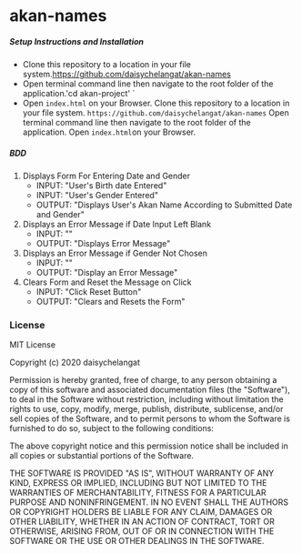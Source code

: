 # akan-names

##### Setup Instructions and Installation

- Clone this repository to a location in your file system.https://github.com/daisychelangat/akan-names
- Open terminal command line then navigate to the root folder of the application.'cd akan-project' `
- Open `index.html` on your Browser.
Clone this repository to a location in your file system. `https://github.com/daisychelangat/akan-names`
Open terminal command line then navigate to the root folder of the application.
Open `index.html`on your Browser.

##### BDD

1. Displays Form For Entering Date and Gender
   - INPUT: "User's Birth date Entered"
   - INPUT: "User's Gender Entered"
   - OUTPUT: "Displays User's Akan Name According to Submitted Date and Gender"
2. Displays an Error Message if Date Input Left Blank
   - INPUT: ""
   - OUTPUT: "Displays Error Message"
3. Displays an Error Message if Gender Not Chosen
   - INPUT: ""
   - OUTPUT: "Display an Error Message"
4. Clears Form and Reset the Message on Click
   - INPUT: "Click Reset Button"
   - OUTPUT: "Clears and Resets the Form"




### License
MIT License

Copyright (c) 2020 daisychelangat

Permission is hereby granted, free of charge, to any person obtaining a copy
of this software and associated documentation files (the "Software"), to deal
in the Software without restriction, including without limitation the rights
to use, copy, modify, merge, publish, distribute, sublicense, and/or sell
copies of the Software, and to permit persons to whom the Software is
furnished to do so, subject to the following conditions:

The above copyright notice and this permission notice shall be included in all
copies or substantial portions of the Software.

THE SOFTWARE IS PROVIDED "AS IS", WITHOUT WARRANTY OF ANY KIND, EXPRESS OR
IMPLIED, INCLUDING BUT NOT LIMITED TO THE WARRANTIES OF MERCHANTABILITY,
FITNESS FOR A PARTICULAR PURPOSE AND NONINFRINGEMENT. IN NO EVENT SHALL THE
AUTHORS OR COPYRIGHT HOLDERS BE LIABLE FOR ANY CLAIM, DAMAGES OR OTHER
LIABILITY, WHETHER IN AN ACTION OF CONTRACT, TORT OR OTHERWISE, ARISING FROM,
OUT OF OR IN CONNECTION WITH THE SOFTWARE OR THE USE OR OTHER DEALINGS IN THE
SOFTWARE.
